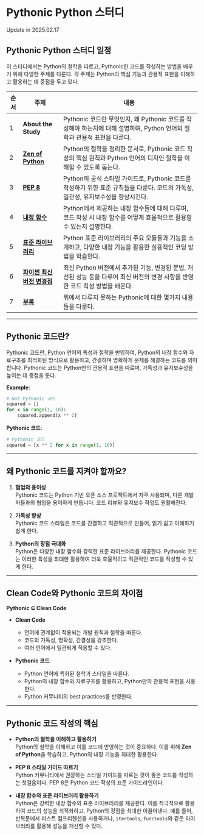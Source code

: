 # **Pythonic Python 스터디**
Update in 2025.02.17

## **Pythonic Python 스터디 일정**

이 스터디에서는 Python의 철학을 따르고, Pythonic한 코드를 작성하는 방법을 배우기 위해 다양한 주제를 다룬다. 각 주제는 Python의 핵심 기능과 관용적 표현을 이해하고 활용하는 데 중점을 두고 있다. 

| 순서 | 주제                        | 내용                                                                                                                                  |
|------|-----------------------------|---------------------------------------------------------------------------------------------------------------------------------------|
| 1    | **About the Study**          | Pythonic 코드란 무엇인지, 왜 Pythonic 코드를 작성해야 하는지에 대해 설명하며, Python 언어의 철학과 관용적 표현을 다룬다.               |
| 2    | [**Zen of Python**](./Zen%20of%20Python.md)            | Python의 철학을 정리한 문서로, Pythonic 코드 작성의 핵심 원칙과 Python 언어의 디자인 철학을 이해할 수 있도록 돕는다.                |
| 3    | [**PEP 8**](./PEP8.md)                    | Python의 공식 스타일 가이드로, Pythonic 코드를 작성하기 위한 표준 규칙들을 다룬다. 코드의 가독성, 일관성, 유지보수성을 향상시킨다.   |
| 4    | [**내장 함수**](./Built-in%20Functions.md)                | Python에서 제공하는 내장 함수들에 대해 다루며, 코드 작성 시 내장 함수를 어떻게 효율적으로 활용할 수 있는지 설명한다.               |
| 5    | [**표준 라이브러리**](./Standard%20Library.md)           | Python 표준 라이브러리의 주요 모듈들과 기능을 소개하고, 다양한 내장 기능을 활용한 실용적인 코딩 방법을 학습한다.                      |
| 6    | [**파이썬 최신 버전 변경점**](./Whats%20new%20in%20Python.md)  | 최신 Python 버전에서 추가된 기능, 변경된 문법, 개선된 성능 등을 다루어 최신 버전의 변경 사항을 반영한 코드 작성 방법을 배운다.      |
| 7    | [**부록**](./Appendix.md)  | 위에서 다루지 못하는 Pythonic에 대한 몇가지 내용들을 다룬다.      |

---

## **Pythonic 코드란?**
Pythonic 코드란, Python 언어의 특성과 철학을 반영하여, Python의 내장 함수와 자료구조를 최적화된 방식으로 활용하고, 간결하며 명확하게 문제를 해결하는 코드를 의미합니다. Pythonic 코드는 Python만의 관용적 표현을 따르며, 가독성과 유지보수성을 높이는 데 중점을 둔다.

**Example**:
```python
# Not-Pythonic 코드
squared = []
for x in range(1, 10):
    squared.append(x ** 2)
```

**Pythonic 코드**:
```python
# Pythonic 코드
squared = [x ** 2 for x in range(1, 10)]
```

---

## **왜 Pythonic 코드를 지켜야 할까요?**

1. **협업의 용이성**  
   Pythonic 코드는 Python 기반 오픈 소스 프로젝트에서 자주 사용되며, 다른 개발자들과의 협업을 용이하게 만듭니다. 코드 리뷰와 유지보수 작업도 원활해진다.

2. **가독성 향상**  
   Pythonic 코드 스타일은 코드를 간결하고 직관적으로 만들어, 읽기 쉽고 이해하기 쉽게 한다.

3. **Python의 장점 극대화**  
   Python은 다양한 내장 함수와 강력한 표준 라이브러리를 제공한다. Pythonic 코드는 이러한 특성을 최대한 활용하여 더욱 효율적이고 직관적인 코드를 작성할 수 있게 한다.

---

## **Clean Code와 Pythonic 코드의 차이점**

**Pythonic ⊆ Clean Code**

- **Clean Code**  
    - 언어에 관계없이 적용되는 개발 원칙과 철학을 따른다.  
    - 코드의 가독성, 명확성, 간결성을 강조한다.  
    - 여러 언어에서 일관되게 적용할 수 있다.

- **Pythonic 코드**  
    - Python 언어에 특화된 철학과 스타일을 따른다.  
    - Python의 내장 함수와 자료구조를 활용하고, Python만의 관용적 표현을 사용한다.  
    - Python 커뮤니티의 best practices를 반영한다.

---

## **Pythonic 코드 작성의 핵심**

- **Python의 철학을 이해하고 활용하기**  
   Python의 철학을 이해하고 이를 코드에 반영하는 것이 중요하다. 이를 위해 **Zen of Python**을 학습하고, Python의 내장 기능을 최대한 활용한다.

- **PEP 8 스타일 가이드 따르기**  
   Python 커뮤니티에서 권장하는 스타일 가이드를 따르는 것이 좋은 코드를 작성하는 첫걸음이다. PEP 8은 Python 코드 작성의 표준 가이드라인이다.

- **내장 함수와 표준 라이브러리 활용하기**  
   Python은 강력한 내장 함수와 표준 라이브러리를 제공한다. 이를 적극적으로 활용하여 코드의 성능을 최적화하고, Python의 장점을 최대한 이끌어낸다. 예를 들어, 반복문에서 리스트 컴프리헨션을 사용하거나, `itertools`, `functools`와 같은 라이브러리를 활용해 성능을 개선할 수 있다.